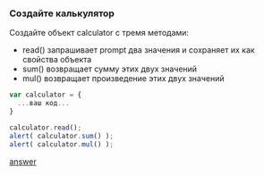 ### Создайте калькулятор

Создайте объект calculator с тремя методами:

* read() запрашивает prompt два значения и сохраняет их как свойства объекта
* sum() возвращает сумму этих двух значений
* mul() возвращает произведение этих двух значений
```js
var calculator = {
  ...ваш код...
}

calculator.read();
alert( calculator.sum() );
alert( calculator.mul() );
```
[answer](https://github.com/y4t6/convert/blob/master/5_5_answer.md)
